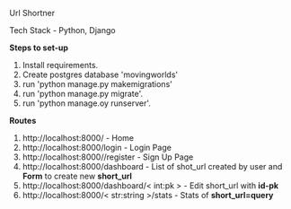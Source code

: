 Url Shortner

Tech Stack - Python, Django


**Steps to set-up**

1. Install requirements.
2. Create postgres database 'movingworlds'
3. run 'python manage.py makemigrations'
4. run 'python manage.py migrate'.
5. run 'python manage.oy runserver'.

**Routes**

1. http://localhost:8000/ - Home
2. http://localhost:8000/login - Login Page
3. http://localhost:8000//register - Sign Up Page
4. http://localhost:8000/dashboard - List of shot_url created by user and **Form** to create new **short_url** 
5. http://localhost:8000/dashboard/< int:pk > - Edit short_url with **id-pk**
6. http://localhost:8000/< str:string >/stats - Stats of **short_url=query**

